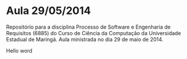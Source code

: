 Aula 29/05/2014
=======

Repositório para a disciplina Processo de Software e Engenharia de Requisitos (6885) do Curso de Ciência da Computação da Universidade Estadual de Maringá.
Aula ministrada no dia 29 de maio de 2014. 

Hello word
